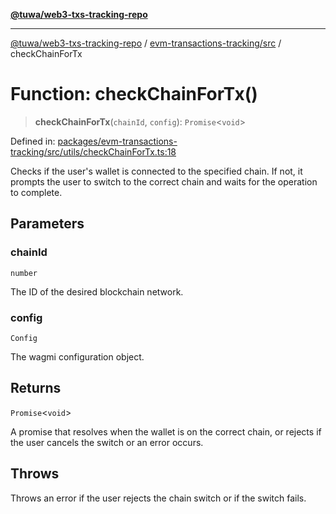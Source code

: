 [**@tuwa/web3-txs-tracking-repo**](../../../README.md)

***

[@tuwa/web3-txs-tracking-repo](../../../README.md) / [evm-transactions-tracking/src](../README.md) / checkChainForTx

# Function: checkChainForTx()

> **checkChainForTx**(`chainId`, `config`): `Promise`\<`void`\>

Defined in: [packages/evm-transactions-tracking/src/utils/checkChainForTx.ts:18](https://github.com/TuwaIO/web3-transactions-tracking/blob/main/packages/evm-transactions-tracking/src/utils/checkChainForTx.ts#L18)

Checks if the user's wallet is connected to the specified chain. If not, it prompts
the user to switch to the correct chain and waits for the operation to complete.

## Parameters

### chainId

`number`

The ID of the desired blockchain network.

### config

`Config`

The wagmi configuration object.

## Returns

`Promise`\<`void`\>

A promise that resolves when the wallet is on the correct chain,
or rejects if the user cancels the switch or an error occurs.

## Throws

Throws an error if the user rejects the chain switch or if the switch fails.

